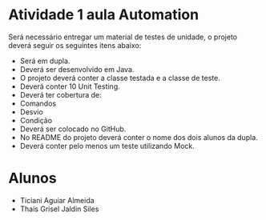 # Atividade 1 aula Automation
Será necessário entregar um material de testes de unidade, o projeto deverá seguir os seguintes itens abaixo:

- Será em dupla.
- Deverá ser desenvolvido em Java.
- O projeto deverá conter a classe testada e a classe de teste.
- Deverá conter 10 Unit Testing.
- Deverá ter cobertura de:
- Comandos
- Desvio
- Condição
- Deverá ser colocado no GitHub.
- No README do projeto deverá conter o nome dos dois alunos da dupla.
- Deverá conter pelo menos um teste utilizando Mock.

# Alunos
- Ticiani Aguiar Almeida
- Thais Grisel Jaldin Siles
